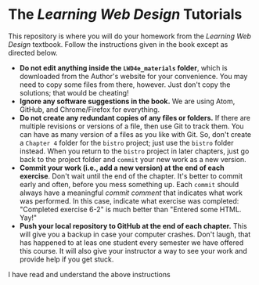 # The *Learning Web Design* Tutorials

This repository is where you will do your homework from the *Learning Web Design* textbook. Follow the instructions given in the book except as directed below.

* **Do not edit anything inside the `LWD4e_materials` folder**, which is downloaded from the Author's website for your convenience. You may need to copy some files from there, however. Just don't copy the solutions; that would be cheating!
* **Ignore any software suggestions in the book.** We are using Atom, GitHub, and Chrome/Firefox for everything.
* **Do not create any redundant copies of any files or folders.** If there are multiple revisions or versions of a file, then use Git to track them. You can have as many version of a files as you like with Git. So, don't create a `Chapter 4` folder for the `bistro` project; just use the `bistro` folder instead. When you return to the `bistro` project in later chapters, just go back to the project folder and `commit` your new work as a new version.
* **Commit your work (i.e., add a new version) at the end of each exercise**. Don't wait until the end of the chapter. It's better to commit early and often, before you mess something up. Each `commit` should always have a meaningful *commit comment* that indicates what work was performed. In this case, indicate what exercise was completed: "Completed exercise 6-2" is much better than "Entered some HTML. Yay!"
* **Push your local repository to GitHub at the end of each chapter.** This will give you a backup in case your computer crashes. Don't laugh, that has happened to at leas one student every semester we have offered this course. It will also give your instructor a way to see your work and provide help if you get stuck.

I have read and understand the above instructions
